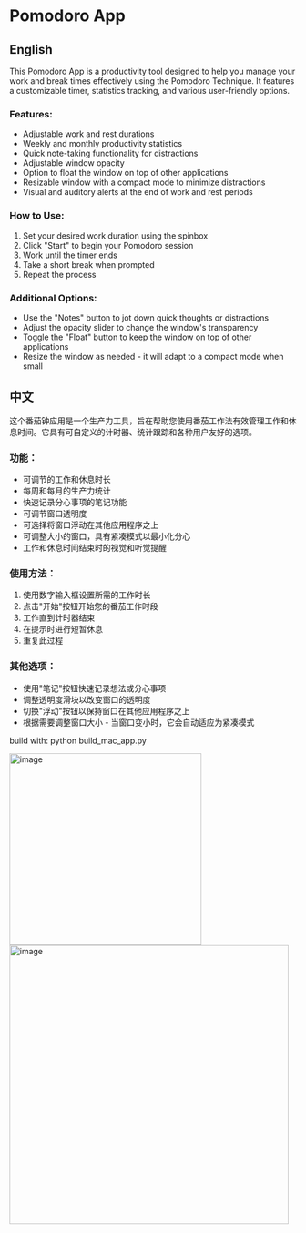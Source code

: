 # Pomodoro App

## English

This Pomodoro App is a productivity tool designed to help you manage your work and break times effectively using the Pomodoro Technique. It features a customizable timer, statistics tracking, and various user-friendly options.

### Features:
- Adjustable work and rest durations
- Weekly and monthly productivity statistics
- Quick note-taking functionality for distractions
- Adjustable window opacity
- Option to float the window on top of other applications
- Resizable window with a compact mode to minimize distractions
- Visual and auditory alerts at the end of work and rest periods

### How to Use:
1. Set your desired work duration using the spinbox
2. Click "Start" to begin your Pomodoro session
3. Work until the timer ends
4. Take a short break when prompted
5. Repeat the process

### Additional Options:
- Use the "Notes" button to jot down quick thoughts or distractions
- Adjust the opacity slider to change the window's transparency
- Toggle the "Float" button to keep the window on top of other applications
- Resize the window as needed - it will adapt to a compact mode when small

## 中文

这个番茄钟应用是一个生产力工具，旨在帮助您使用番茄工作法有效管理工作和休息时间。它具有可自定义的计时器、统计跟踪和各种用户友好的选项。

### 功能：
- 可调节的工作和休息时长
- 每周和每月的生产力统计
- 快速记录分心事项的笔记功能
- 可调节窗口透明度
- 可选择将窗口浮动在其他应用程序之上
- 可调整大小的窗口，具有紧凑模式以最小化分心
- 工作和休息时间结束时的视觉和听觉提醒

### 使用方法：
1. 使用数字输入框设置所需的工作时长
2. 点击"开始"按钮开始您的番茄工作时段
3. 工作直到计时器结束
4. 在提示时进行短暂休息
5. 重复此过程

### 其他选项：
- 使用"笔记"按钮快速记录想法或分心事项
- 调整透明度滑块以改变窗口的透明度
- 切换"浮动"按钮以保持窗口在其他应用程序之上
- 根据需要调整窗口大小 - 当窗口变小时，它会自动适应为紧凑模式

build with: python build_mac_app.py

<img width="337" alt="image" src="https://github.com/user-attachments/assets/72521543-58d5-4bfd-9f15-78d3e6d27a43">
<img width="490" alt="image" src="https://github.com/user-attachments/assets/37efb09d-024f-4433-b5ca-029d77d7cbec">
